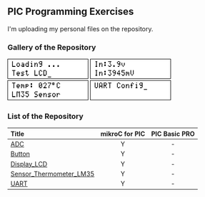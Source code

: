 ## PIC Programming Exercises
I'm uploading my personal files on the repository.

### Gallery of the Repository
![](Display_LCD/Simulate/Album.png)
![](ADC/Simulate/Album.png)
![](Sensor_Thermometer_LM35/Simulate/Album.png)
![](UART/Simulate/Album.png)

### List of the Repository
|Title|mikroC for PIC|PIC Basic PRO|
|:----|:------------:|:-----------:|
|[ADC](ADC)|Y|-|
|[Button](Button)|Y|-|
|[Display_LCD](Display_LCD)|Y|-|
|[Sensor_Thermometer_LM35](Sensor_Thermometer_LM35)|Y|-|
|[UART](UART)|Y|-|
